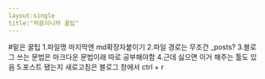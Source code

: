 ```yaml
---
layout:single
title:"처음이니까 꿀팁"
---
```


#밑은 꿀팁
1.파일명 마지막엔 md확장자붙이기
2.파일 경로는 무조건 _posts?
3.블로그 쓰는 문법은 마크다운 문법이래 따로 공부해야함
4.근데 싫으면 이거 해주는 툴도 있음
5.포스트 됐는지 새로고침은 블로그 창에서 ctrl + r
